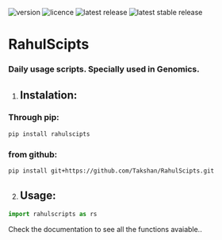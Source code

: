 ![version](https://badgen.net/pypi/v/RahulScripts) 
![licence](https://badgen.net/badge/license/MIT/blue)
![latest release](https://badgen.net/github/release/RahulScipts/RahulScipts)
![latest stable release](https://badgen.net/github/release/RahulScipts/RahulScipts/stable)




# RahulScipts

### Daily usage scripts. Specially used in Genomics.

1. ## Instalation:

### Through pip:

```bash
pip install rahulscipts
```

### from github:

```bash
pip install git+https://github.com/Takshan/RahulScipts.git
```

2. ## Usage:

```python
import rahulscripts as rs
```

Check the documentation to see all the functions avaiable..
